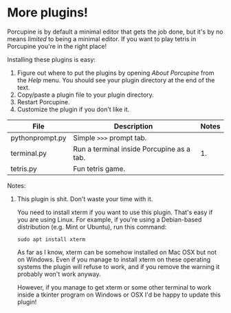 # More plugins!

Porcupine is by default a minimal editor that gets the job done, but
it's by no means *limited* to being a minimal editor. If you want to
play tetris in Porcupine you're in the right place!

Installing these plugins is easy:

1. Figure out where to put the plugins by opening *About Porcupine* from the *Help* menu.
   You should see your plugin directory at the end of the text.
2. Copy/paste a plugin file to your plugin directory.
3. Restart Porcupine.
4. Customize the plugin if you don't like it.

| File              | Description                                               | Notes |
| ----------------- | --------------------------------------------------------- | ----- |
| pythonprompt.py   | Simple `>>>` prompt tab.                                  |       |
| terminal.py       | Run a terminal inside Porcupine as a tab.                 | 1.    |
| tetris.py         | Fun tetris game.                                          |       |

Notes:

1.  This plugin is shit. Don't waste your time with it.

    You need to install xterm if you want to use this plugin. That's easy if
    you are using Linux. For example, if you're using a Debian-based
    distribution (e.g. Mint or Ubuntu), run this command:

        sudo apt install xterm

    As far as I know, xterm can be somehow installed on Mac OSX but not on
    Windows. Even if you manage to install xterm on these operating systems
    the plugin will refuse to work, and if you remove the warning it probably
    won't work anyway.

    However, if you manage to get xterm or some other terminal to work inside a
    tkinter program on Windows or OSX I'd be happy to update this plugin!
